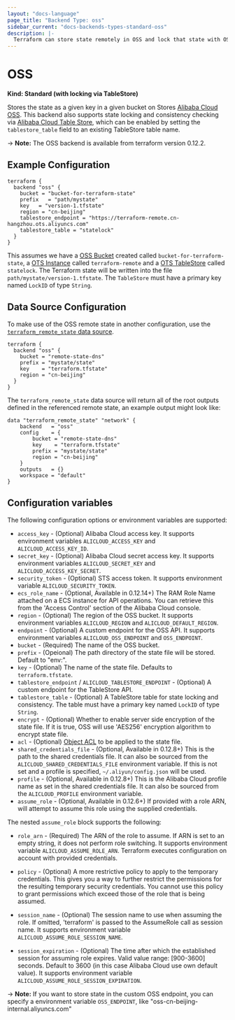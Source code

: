 ```yaml
---
layout: "docs-language"
page_title: "Backend Type: oss"
sidebar_current: "docs-backends-types-standard-oss"
description: |-
  Terraform can store state remotely in OSS and lock that state with OSS.
---
```


# OSS

**Kind: Standard (with locking via TableStore)**

Stores the state as a given key in a given bucket on Stores
[Alibaba Cloud OSS](https://www.alibabacloud.com/help/product/31815.htm).
This backend also supports state locking and consistency checking via
[Alibaba Cloud Table Store](https://www.alibabacloud.com/help/doc-detail/27280.htm), which can be enabled by setting
the `tablestore_table` field to an existing TableStore table name.

-> **Note:** The OSS backend is available from terraform version 0.12.2.

## Example Configuration

```hcl
terraform {
  backend "oss" {
    bucket = "bucket-for-terraform-state"
    prefix   = "path/mystate"
    key   = "version-1.tfstate"
    region = "cn-beijing"
    tablestore_endpoint = "https://terraform-remote.cn-hangzhou.ots.aliyuncs.com"
    tablestore_table = "statelock"
  }
}
```

This assumes we have a [OSS Bucket](https://www.terraform.io/docs/providers/alicloud/r/oss_bucket.html) created called `bucket-for-terraform-state`,
a [OTS Instance](https://www.terraform.io/docs/providers/alicloud/r/ots_instance.html) called `terraform-remote` and
a [OTS TableStore](https://www.terraform.io/docs/providers/alicloud/r/ots_table.html) called `statelock`. The
Terraform state will be written into the file `path/mystate/version-1.tfstate`. The `TableStore` must have a primary key named `LockID` of type `String`.


## Data Source Configuration

To make use of the OSS remote state in another configuration, use the
[`terraform_remote_state` data
source](/docs/providers/terraform/d/remote_state.html).

```hcl
terraform {
  backend "oss" {
    bucket = "remote-state-dns"
    prefix = "mystate/state"
    key    = "terraform.tfstate"
    region = "cn-beijing"
  }
}
```

The `terraform_remote_state` data source will return all of the root outputs
defined in the referenced remote state, an example output might look like:

```
data "terraform_remote_state" "network" {
    backend   = "oss"
    config    = {
        bucket = "remote-state-dns"
        key    = "terraform.tfstate"
        prefix = "mystate/state"
        region = "cn-beijing"
    }
    outputs   = {}
    workspace = "default"
}
```

## Configuration variables

The following configuration options or environment variables are supported:

 * `access_key` - (Optional) Alibaba Cloud access key. It supports environment variables `ALICLOUD_ACCESS_KEY` and  `ALICLOUD_ACCESS_KEY_ID`.
 * `secret_key` - (Optional) Alibaba Cloud secret access key. It supports environment variables `ALICLOUD_SECRET_KEY` and  `ALICLOUD_ACCESS_KEY_SECRET`.
 * `security_token` - (Optional) STS access token. It supports environment variable `ALICLOUD_SECURITY_TOKEN`.
 * `ecs_role_name` - (Optional, Available in 0.12.14+) The RAM Role Name attached on a ECS instance for API operations. You can retrieve this from the 'Access Control' section of the Alibaba Cloud console.
 * `region` - (Optional) The region of the OSS bucket. It supports environment variables `ALICLOUD_REGION` and `ALICLOUD_DEFAULT_REGION`.
 * `endpoint` - (Optional) A custom endpoint for the OSS API. It supports environment variables `ALICLOUD_OSS_ENDPOINT` and `OSS_ENDPOINT`.
 * `bucket` - (Required) The name of the OSS bucket.
 * `prefix` - (Opeional) The path directory of the state file will be stored. Default to "env:".
 * `key` - (Optional) The name of the state file. Defaults to `terraform.tfstate`.
 * `tablestore_endpoint` / `ALICLOUD_TABLESTORE_ENDPOINT` - (Optional) A custom endpoint for the TableStore API.
 * `tablestore_table` - (Optional) A TableStore table for state locking and consistency. The table must have a primary key named `LockID` of type `String`.
 * `encrypt` - (Optional) Whether to enable server side
   encryption of the state file. If it is true, OSS will use 'AES256' encryption algorithm to encrypt state file.
 * `acl` - (Optional) [Object
   ACL](https://www.alibabacloud.com/help/doc-detail/52284.htm)
   to be applied to the state file.
 * `shared_credentials_file` - (Optional, Available in 0.12.8+) This is the path to the shared credentials file. It can also be sourced from the `ALICLOUD_SHARED_CREDENTIALS_FILE` environment variable. If this is not set and a profile is specified, `~/.aliyun/config.json` will be used.
 * `profile` - (Optional, Available in 0.12.8+)  This is the Alibaba Cloud profile name as set in the shared credentials file. It can also be sourced from the `ALICLOUD_PROFILE` environment variable.
 * `assume_role` - (Optional, Available in 0.12.6+) If provided with a role ARN, will attempt to assume this role using the supplied credentials.

The nested `assume_role` block supports the following:

* `role_arn` - (Required) The ARN of the role to assume. If ARN is set to an empty string, it does not perform role switching. It supports environment variable `ALICLOUD_ASSUME_ROLE_ARN`.
  Terraform executes configuration on account with provided credentials.

* `policy` - (Optional) A more restrictive policy to apply to the temporary credentials. This gives you a way to further restrict the permissions for the resulting temporary
  security credentials. You cannot use this policy to grant permissions which exceed those of the role that is being assumed.

* `session_name` - (Optional) The session name to use when assuming the role. If omitted, 'terraform' is passed to the AssumeRole call as session name. It supports environment variable `ALICLOUD_ASSUME_ROLE_SESSION_NAME`.

* `session_expiration` - (Optional) The time after which the established session for assuming role expires. Valid value range: [900-3600] seconds. Default to 3600 (in this case Alibaba Cloud use own default value). It supports environment variable `ALICLOUD_ASSUME_ROLE_SESSION_EXPIRATION`.

-> **Note:** If you want to store state in the custom OSS endpoint, you can specify a environment variable `OSS_ENDPOINT`, like "oss-cn-beijing-internal.aliyuncs.com"

